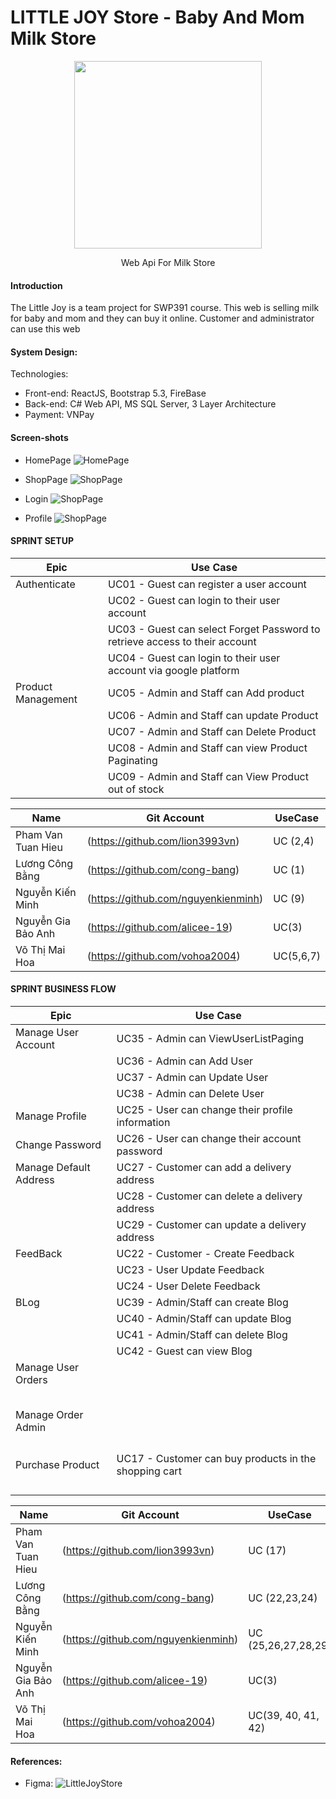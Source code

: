 # LITTLE JOY Store - Baby And Mom Milk Store

<div align="center">
    <img style="width: 300px;" src="https://firebasestorage.googleapis.com/v0/b/little-joy-2c5d3.appspot.com/o/logo%20git.png?alt=media&token=896298f2-1654-46d4-80b8-3ec8a6a8292e" />
    <p>Web Api For Milk Store</p>
</div>

#### Introduction
The Little Joy is a team project for SWP391 course. This web is selling milk for baby and mom and they can buy it online.
Customer and administrator can use this web

#### System Design:

Technologies:
- Front-end: ReactJS, Bootstrap 5.3, FireBase
- Back-end: C# Web API, MS SQL Server, 3 Layer Architecture
- Payment: VNPay

#### Screen-shots
- HomePage
![HomePage](REPORT/UI/MainPage.png)

- ShopPage
![ShopPage](REPORT/UI/ShopPage.png)

- Login
![ShopPage](REPORT/UI/Login.png)

- Profile
![ShopPage](REPORT/UI/Profile.png)

#### SPRINT SETUP

| Epic                  |                Use Case                                                     |                           
|-----------------------|-----------------------------------------------------------------------------|       
| Authenticate          | UC01 - Guest can register a user account                                    |                                
|                       | UC02 - Guest can login to their user account                                |        
|                       | UC03 - Guest can select Forget Password to retrieve access to their account |  
|                       | UC04 - Guest can login to their user account via google platform            |
| Product Management    | UC05 - Admin and Staff can Add product                                      |                                
|                       | UC06 - Admin and Staff can update Product                                   |        
|                       | UC07 - Admin and Staff can Delete Product                                   |  
|                       | UC08 - Admin and Staff can view Product Paginating                          |
|                       | UC09 - Admin and Staff can View Product out of stock                        |



| Name                  |                Git Account                                                  |        UseCase      |
|-----------------------|-----------------------------------------------------------------------------|---------------------|    
| Pham Van Tuan Hieu    | (https://github.com/lion3993vn)                                             | UC (2,4)            |                                    
| Lương Công Bằng       | (https://github.com/cong-bang)                                              | UC (1)              |            
| Nguyễn Kiến Minh      | (https://github.com/nguyenkienminh)                                         | UC (9)              |      
| Nguyễn Gia Bảo Anh    | (https://github.com/alicee-19)                                              | UC(3)               |    
| Võ Thị Mai Hoa        | (https://github.com/vohoa2004)                                              | UC(5,6,7)           |    


#### SPRINT BUSINESS FLOW

| Epic                  |                Use Case                                                     |                           
|-----------------------|-----------------------------------------------------------------------------|       
| Manage User Account   | UC35 - Admin can ViewUserListPaging                                         |                                
|                       | UC36 - Admin can Add User                                                   |        
|                       | UC37 - Admin can Update User                                                |   
|                       | UC38 - Admin can Delete User                                                |
| Manage Profile        | UC25 - User can change their profile information                            |                                
| Change Password       | UC26 - User can change their account password                               |
| Manage Default Address| UC27 - Customer can add a delivery address                                  |                                
|                       | UC28 - Customer can delete a delivery address                               |        
|                       | UC29 - Customer can update a delivery address                               |  
| FeedBack              | UC22 - Customer - Create Feedback                                           |                                
|                       | UC23 - User Update Feedback                                                 |         
|                       | UC24 - User Delete Feedback                                                 |  
| BLog                  | UC39 - Admin/Staff can create Blog                                          |                                
|                       | UC40 - Admin/Staff can update Blog                                          |        
|                       | UC41 - Admin/Staff can delete Blog                                          |  
|                       | UC42 - Guest can view Blog                                                  |
| Manage User Orders    |                                                                             |                                
|                       |                                                                             |        
|                       |                                                                             |  
|                       |                                                                             |
|                       |                                                                             | 
|                                                                                                     |
| Manage Order Admin    |                                                                             |                                
|                       |                                                                             |         
|                       |                                                                             |  
|                       |                                                                             |
|                       |                                                                             |
| Purchase Product      | UC17 - Customer can buy products in the shopping cart                       |                                
|                       |                                                                             |        
|                       |                                                                             |  
|                       |                                                                             |
|                       |                                                                             |


| Name                  |                Git Account                                                  |        UseCase      |
|-----------------------|-----------------------------------------------------------------------------|---------------------|    
| Pham Van Tuan Hieu    | (https://github.com/lion3993vn)                                             | UC (17)             |                                    
| Lương Công Bằng       | (https://github.com/cong-bang)                                              | UC (22,23,24)       |            
| Nguyễn Kiến Minh      | (https://github.com/nguyenkienminh)                                         | UC (25,26,27,28,29) |      
| Nguyễn Gia Bảo Anh    | (https://github.com/alicee-19)                                              | UC(3)               |    
| Võ Thị Mai Hoa        | (https://github.com/vohoa2004)                                              | UC(39, 40, 41, 42)           |  


#### References:
- Figma: ![LittleJoyStore]([https://www.figma.com/file/VwOE5jngD07N00OydAgRC9/version-1.0?type=design&node-id=138%3A2&mode=design&t=kRl7sah9T2KRONWB-1](https://www.figma.com/design/27qQ7FoSlia57I2wMlbEcv/V1.0?node-id=67-802&t=JAQ8IF1EJOxbl3QW-1))
